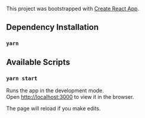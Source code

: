 This project was bootstrapped with [Create React App](https://github.com/facebook/create-react-app).

## Dependency Installation

### `yarn`

## Available Scripts

### `yarn start`

Runs the app in the development mode.<br />
Open [http://localhost:3000](http://localhost:3000) to view it in the browser.

The page will reload if you make edits.<br />

